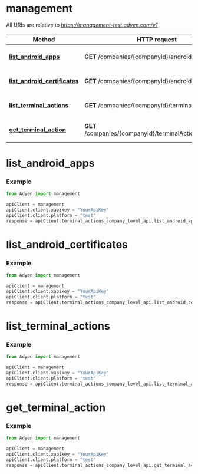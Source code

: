 # management

All URIs are relative to *https://management-test.adyen.com/v1*

Method | HTTP request | Description
------------- | ------------- | -------------
[**list_android_apps**](TerminalActionsCompanyLevelApi.md#list_android_apps) | **GET** /companies/{companyId}/androidApps | Get a list of Android apps
[**list_android_certificates**](TerminalActionsCompanyLevelApi.md#list_android_certificates) | **GET** /companies/{companyId}/androidCertificates | Get a list of Android certificates
[**list_terminal_actions**](TerminalActionsCompanyLevelApi.md#list_terminal_actions) | **GET** /companies/{companyId}/terminalActions | Get a list of terminal actions
[**get_terminal_action**](TerminalActionsCompanyLevelApi.md#get_terminal_action) | **GET** /companies/{companyId}/terminalActions/{actionId} | Get terminal action




# list_android_apps
### Example

```python
from Adyen import management

apiClient = management
apiClient.client.xapikey = "YourApiKey"
apiClient.client.platform = "test"
response = apiClient.terminal_actions_company_level_api.list_android_apps()

```




# list_android_certificates
### Example

```python
from Adyen import management

apiClient = management
apiClient.client.xapikey = "YourApiKey"
apiClient.client.platform = "test"
response = apiClient.terminal_actions_company_level_api.list_android_certificates()

```




# list_terminal_actions
### Example

```python
from Adyen import management

apiClient = management
apiClient.client.xapikey = "YourApiKey"
apiClient.client.platform = "test"
response = apiClient.terminal_actions_company_level_api.list_terminal_actions()

```




# get_terminal_action
### Example

```python
from Adyen import management

apiClient = management
apiClient.client.xapikey = "YourApiKey"
apiClient.client.platform = "test"
response = apiClient.terminal_actions_company_level_api.get_terminal_action()

```


